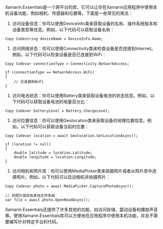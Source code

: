 Xamarin.Essentials是一个跨平台的库，它可以让你在Xamarin应用程序中使用本机设备功能，例如相机、传感器和位置等。下面是一些常见的用法：

1. 访问设备信息：你可以使用DeviceInfo类来获取设备的名称、操作系统版本和设备类型等信息。例如，以下代码可以获取设备名称：

```
Copy Codestring deviceName = DeviceInfo.Name;
```

1. 访问网络状态：你可以使用Connectivity类来检查设备是否连接到Internet。例如，以下代码可以检查设备是否已连接到WiFi：

```
Copy Codevar connectionType = Connectivity.NetworkAccess;

if (connectionType == NetworkAccess.WiFi)
{
    // 已连接到WiFi
}
```

1. 访问电池状态：你可以使用Battery类来获取设备电池的状态信息。例如，以下代码可以获取设备电池的电量百分比：

```
Copy Codevar batteryLevel = Battery.ChargeLevel;
```

1. 访问位置信息：你可以使用Geolocation类来获取设备的地理位置信息。例如，以下代码可以获取设备当前的位置：

```
Copy Codevar location = await Geolocation.GetLocationAsync();

if (location != null)
{
    double latitude = location.Latitude;
    double longitude = location.Longitude;
}
```

1. 访问相机和照片库：你可以使用MediaPicker类来拍摄照片或者从照片库中选择照片。例如，以下代码可以启动相机并拍摄照片：

```
Copy Codevar photo = await MediaPicker.CapturePhotoAsync();

// 将照片保存到本地文件系统
var file = await photo.OpenReadAsync();
```

Xamarin.Essentials还提供了许多其他的功能，如访问存储、震动设备和播放声音等。使用Xamarin.Essentials库可以方便地在应用程序中使用本机功能，并且不需要编写针对特定平台的代码。